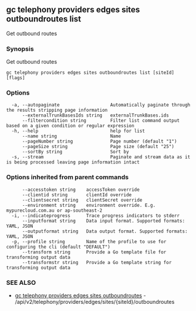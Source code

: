 ## gc telephony providers edges sites outboundroutes list

Get outbound routes

### Synopsis

Get outbound routes

```
gc telephony providers edges sites outboundroutes list [siteId] [flags]
```

### Options

```
  -a, --autopaginate                   Automatically paginate through the results stripping page information
      --externalTrunkBasesIds string   externalTrunkBases.ids
      --filtercondition string         Filter list command output based on a given condition or regular expression
  -h, --help                           help for list
      --name string                    Name
      --pageNumber string              Page number (default "1")
      --pageSize string                Page size (default "25")
      --sortBy string                  Sort by
  -s, --stream                         Paginate and stream data as it is being processed leaving page information intact
```

### Options inherited from parent commands

```
      --accesstoken string    accessToken override
      --clientid string       clientId override
      --clientsecret string   clientSecret override
      --environment string    environment override. E.g. mypurecloud.com.au or ap-southeast-2
  -i, --indicateprogress      Trace progress indicators to stderr
      --inputformat string    Data input format. Supported formats: YAML, JSON
      --outputformat string   Data output format. Supported formats: YAML, JSON
  -p, --profile string        Name of the profile to use for configuring the cli (default "DEFAULT")
      --transform string      Provide a Go template file for transforming output data
      --transformstr string   Provide a Go template string for transforming output data
```

### SEE ALSO

* [gc telephony providers edges sites outboundroutes](gc_telephony_providers_edges_sites_outboundroutes.html)	 - /api/v2/telephony/providers/edges/sites/{siteId}/outboundroutes


